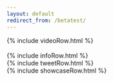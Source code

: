 ```yaml
---
layout: default
redirect_from: /betatest/
---
```


{% include videoRow.html %}
<br><br>
{% include infoRow.html %}
<br>
{% include tweetRow.html %}
<br>
{% include showcaseRow.html %}
